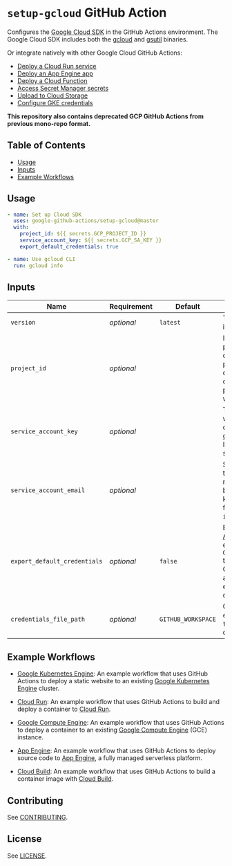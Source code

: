 <!--
 Copyright 2019 Google LLC

 Licensed under the Apache License, Version 2.0 (the "License"); you may not use this file except in
 compliance with the License. You may obtain a copy of the License at

        https://www.apache.org/licenses/LICENSE-2.0

 Unless required by applicable law or agreed to in writing, software distributed under the License
 is distributed on an "AS IS" BASIS, WITHOUT WARRANTIES OR CONDITIONS OF ANY KIND, either express or
 implied. See the License for the specific language governing permissions and limitations under the
 License.
-->

# `setup-gcloud` GitHub Action

Configures the [Google Cloud SDK][sdk] in the GitHub Actions environment. The Google Cloud SDK includes both the [gcloud][gcloud] and
[gsutil][gsutil] binaries.

Or integrate natively with other Google Cloud GitHub Actions:

* [Deploy a Cloud Run service](https://github.com/google-github-actions/deploy-cloudrun)
* [Deploy an App Engine app](https://github.com/google-github-actions/deploy-appengine)
* [Deploy a Cloud Function](https://github.com/google-github-actions/deploy-cloud-functions)
* [Access Secret Manager secrets](https://github.com/google-github-actions/get-secretmanager-secrets)
* [Upload to Cloud Storage](https://github.com/google-github-actions/upload-cloud-storage)
* [Configure GKE credentials](https://github.com/google-github-actions/get-gke-credentials)

**This repository also contains deprecated GCP GitHub Actions from previous mono-repo format.**

## Table of Contents

* [Usage](#usage)
* [Inputs](#inputs)
* [Example Workflows](#example-workflows)

## Usage

```yaml
- name: Set up Cloud SDK
  uses: google-github-actions/setup-gcloud@master
  with:
    project_id: ${{ secrets.GCP_PROJECT_ID }}
    service_account_key: ${{ secrets.GCP_SA_KEY }}
    export_default_credentials: true

- name: Use gcloud CLI
  run: gcloud info
```

## Inputs

| Name          | Requirement | Default | Description |
| ------------- | ----------- | ------- | ----------- |
| `version`     | _optional_  | `latest`| The version of the `gcloud` to be installed. Example: `290.0.1`|
| `project_id`  | _optional_  | | ID of the Google Cloud Platform project. If provided, this will configure `gcloud` to use this project ID by default for commands. Individual commands can still override the project using the `--project` flag which takes precedence. |
| `service_account_key`   | _optional_  | | The service account key which will be used for authentication credentials. This key should be [created](https://cloud.google.com/iam/docs/creating-managing-service-account-keys) and stored as a [secret](https://help.github.com/en/actions/automating-your-workflow-with-github-actions/creating-and-using-encrypted-secrets). It can be encoded as a [Base64](https://en.wikipedia.org/wiki/Base64) string or as JSON. |
| `service_account_email` | _optional_  | | Service account email address to use for authentication. This is required for legacy .p12 keys but can be omitted for JSON keys. This is usually of the format `<name>@<project-id>.iam.gserviceaccount.com`. |
| `export_default_credentials`| _optional_  |`false`| Exports the path to [Default Application Credentials][dac] as the environment variable `GOOGLE_APPLICATION_CREDENTIALS` to be available in later steps. Google Cloud services automatically use this environment variable to find credentials. |
| `credentials_file_path`     | _optional_  | `GITHUB_WORKSPACE` | Only valid when `export_default_credentials` is `true`. Sets the path at which the credentials should be written. |


## Example Workflows

* [Google Kubernetes Engine](./example-workflows/gke/README.md): An example workflow that uses GitHub Actions to deploy a static website to an existing [Google Kubernetes Engine](https://cloud.google.com/kubernetes-engine/) cluster.

* [Cloud Run](./example-workflows/cloud-run/README.md): An example workflow that uses GitHub Actions to build and deploy a container to [Cloud Run](https://cloud.google.com/run/).

* [Google Compute Engine](./example-workflows/gce/README.md): An example workflow that uses GitHub Actions to deploy a container to an existing [Google Compute Engine](https://cloud.google.com/compute-engine/) (GCE) instance.

* [App Engine](./example-workflows/gae/README.md): An example workflow that uses GitHub Actions to deploy source
code to [App Engine](https://cloud.google.com/appengine), a fully managed serverless platform.

* [Cloud Build](./example-workflows/cloud-build/README.md): An example workflow that uses GitHub Actions to build a container image with [Cloud Build](https://cloud.google.com/cloud-build).

## Contributing

See [CONTRIBUTING](CONTRIBUTING.md).

## License

See [LICENSE](LICENSE).


[github-action]:https://help.github.com/en/categories/automating-your-workflow-with-github-actions
[dac]: https://cloud.google.com/docs/authentication/production
[sdk]: https://cloud.google.com/sdk/
[gcloud]: https://cloud.google.com/sdk/gcloud/
[gsutil]: https://cloud.google.com/storage/docs/gsutil
[sa-iam-docs]: https://cloud.google.com/iam/docs/service-accounts
